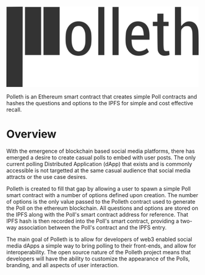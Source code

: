 ![Polleth](/img/polleth_banner.png)

Polleth is an Ethereum smart contract that creates simple Poll contracts and hashes the questions and options to the IPFS for simple and cost effective recall.

# Overview
With the emergence of blockchain based social media platforms, there has emerged a desire to create casual polls to embed with user posts. The only current polling Distributed Application (dApp) that exists and is commonly accessible is not targetted at the same casual audience that social media attracts or the use case desires. 

Polleth is created to fill that gap by allowing a user to spawn a simple Poll smart contract with a number of options defined upon creation. The number of options is the only value passed to the Polleth contract used to generate the Poll on the ethereum blockchain. All questions and options are stored on the IPFS along with the Poll's smart contract address for reference. That IPFS hash is then recorded into the Poll's smart contract, providing a two-way association between the Poll's contract and the IPFS entry.

The main goal of Polleth is to allow for developers of web3 enabled social media dApps a simple way to bring polling to their front-ends, and allow for interoperability. The open source nature of the Polleth project means that developers will have the ability to customize the appearance of the Polls, branding, and all aspects of user interaction.
